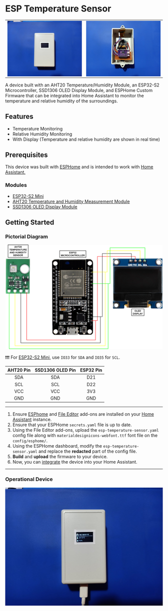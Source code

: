 # ESP Temperature Sensor

<div align="center">
    <table align="center">
        <td>
            <img
                align="center"
                src="https://raw.githubusercontent.com/jepnoda/ESP-Temperature-Sensor/main/device-enclosed.jpg"
                 alt="device-enclosed"
            />
        </td>
        <td>
            <img
            align="center"
            src="https://raw.githubusercontent.com/jepnoda/ESP-Temperature-Sensor/main/device-opened.jpg"
            alt="device-opened"
            />
        </td>
    </table>
</div>

A device built with an AHT20 Temperature/Humidity Module, an ESP32-S2 Microcontroller, SSD1306 OLED Display Module, and ESPHome Custom Firmware that can be integrated into Home Assistant to monitor the temperature and relative humidity of the surroundings.

## Features

- Temperature Monitoring
- Relative Humidity Monitoring
- With Display (Temperature and relative humidity are shown in real time)

## Prerequisites

This device was built with [ESPHome](https://esphome.io/) and is intended to work with [Home Assistant.](https://www.home-assistant.io/)

### Modules

- [ESP32-S2 Mini](https://shopee.ph/ESP32-S2-Mini-V1.0.0-LOLIN-WIFI-IOT-Board-based-ESP32-S2FN4R2-ESP32-S2-4MB-FLASH-2MB-PSRAM-MicroPython-Arduino-Compatible-i.517103615.20023297921?sp_atk=c3f0aed0-2a24-4854-b7e6-989adb8a48c8&xptdk=c3f0aed0-2a24-4854-b7e6-989adb8a48c8)
- [AHT20 Temperature and Humidity Measurement Module](https://shopee.ph/AHT10-AHT20-AHT30-High-Precision-Digital-Temperature-and-Humidity-Sensor-Measurement-Module-I2C-Communication-Replace-SHT20-i.580325202.15490162049?sp_atk=ad350830-e188-4e7f-aa8b-27aa14556745&xptdk=ad350830-e188-4e7f-aa8b-27aa14556745)
- [SSD1306 OLED Display Module](https://shopee.ph/0.96-inch-128x64-pixels-SSD1306-OLED-Display-Module-i.237034143.6548465016?sp_atk=789abb04-2939-47aa-a893-fea9c23f6f77&xptdk=789abb04-2939-47aa-a893-fea9c23f6f77)

## Getting Started

### Pictorial Diagram

![pictorial-diagram](https://raw.githubusercontent.com/jepnoda/ESP-Temperature-Sensor/main/pictorial-diagram.png)

❗❗❗ For [ESP32-S2 Mini](https://www.wemos.cc/en/latest/s2/s2_mini.html), use `IO33` for `SDA` and `IO35` for `SCL`.

| AHT20 Pin | SSD1306 OLED Pin | ESP32 Pin |
| :---: | :---: | :---: |
| SDA | SDA | D21 |
| SCL | SCL | D22 |
| VCC | VCC | 3V3 |
| GND | GND | GND |

---

1. Ensure [ESPhome](https://esphome.io/guides/getting_started_hassio) and [File Editor](https://github.com/home-assistant/addons/blob/master/configurator/DOCS.md) add-ons are installed on your [Home Assistant](https://www.home-assistant.io/getting-started/) instance.
2. Ensure that your ESPHome `secrets.yaml` file is up to date.
3. Using the File Editor add-ons, upload the `esp-temperature-sensor.yaml` config file along with `materialdesignicons-webfont.ttf` font file on the `config/esphome/`.
4. Using the ESPHome dashboard, modify the `esp-temperature-sensor.yaml` and replace the **redacted** part of the config file.
5. **Build** and **upload** the firmware to your device.
6. Now, you can [integrate](https://www.home-assistant.io/getting-started/concepts-terminology/) the device into your Home Assistant.

---

### Operational Device

![device-running](https://raw.githubusercontent.com/jepnoda/ESP-Temperature-Sensor/main/device-running.jpg)
